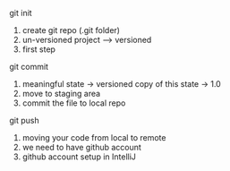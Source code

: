 git init
1. create git repo (.git folder)
2. un-versioned project --> versioned
3. first step

git commit
1. meaningful state -> versioned copy of this state -> 1.0
2. move to staging area
3. commit the file to local repo

git push
1. moving your code from local to remote
2. we need to have github account
3. github account setup in IntelliJ